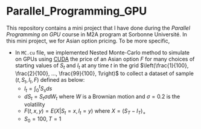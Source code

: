 # Parallel_Programming_GPU
This repository contains a mini project that I have done during the *Parallel Programming on GPU* course in M2A program at Sorbonne Université. In this mini project, we for Asian option pricing. To be more specific,
- In `MC.cu` file, we implemented Nested Monte-Carlo method to simulate on GPUs using [CUDA](https://developer.nvidia.com/cuda-toolkit) the price of an Asian option $F$ for many choices of starting values of $S_t$ and $I_t$ at any time $t$ in the grid $\left(\frac{1}{100}, \frac{2}{100}, ..., \frac{99}{100}, 1\right)$ to collect a dataset of sample $(t, S_t, I_t, F)$ defined as below:
  + $I_t = \int_0^t S_sds$
  + $dS_t = S_t \sigma dW_t$ where $W$ is a Brownian motion and $\sigma = 0.2$ is the volatility
  + $F(t, x, y) = E(X|S_t = x, I_t=y)$ where $X = (S_T-I_T)_+$
  + $S_0 = 100, T=1$

